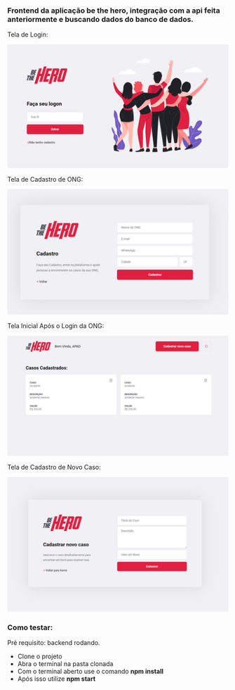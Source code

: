 <h3>Frontend da aplicação be the hero, integração com a api feita anteriormente e buscando dados do banco de dados.</h3>

<p>Tela de Login:</p>
<img src="https://github.com/Vinicius-Garcia/BeTheHero-FrontEnd/blob/master/src/assets/login.PNG">

<p>Tela de Cadastro de ONG:</p>
<img src="https://github.com/Vinicius-Garcia/BeTheHero-FrontEnd/blob/master/src/assets/cadastro.PNG">


<p>Tela Inicial Após o Login da ONG:</p>
<img src="https://github.com/Vinicius-Garcia/BeTheHero-FrontEnd/blob/master/src/assets/home.PNG">


<p>Tela de Cadastro de Novo Caso:</p>
<img src="https://github.com/Vinicius-Garcia/BeTheHero-FrontEnd/blob/master/src/assets/cadastro_caso.PNG">


<h3>Como testar: </h3>
<p>Pré requisito: backend rodando.</p>

<ul>
  <li>Clone o projeto</li>
  <li>Abra o terminal na pasta clonada</li>
  <li>Com o terminal aberto use o comando <strong>npm install </strong></li>
  <li>Após isso utilize <strong>npm start</strong></li>
</ul>


